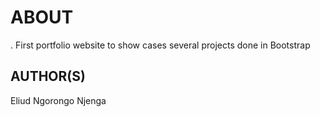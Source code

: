 # ABOUT
. First portfolio website to show cases several projects done in Bootstrap

## AUTHOR(S)
Eliud Ngorongo Njenga